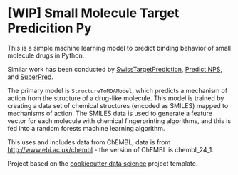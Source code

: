 # [WIP] Small Molecule Target Predicition Py
This is a simple machine learning model to predict binding behavior of small molecule drugs in Python.

Similar work has been conducted by [SwissTargetPrediction](http://www.swisstargetprediction.ch/), [Predict NPS](https://www.predictnps.eu/), and [SuperPred](http://prediction.charite.de/).

The primary model is `StructureToMOAModel`, which predicts a mechanism of action from the structure of a drug-like molecule.
This model is trained by creating a data set of chemical structures (encoded as SMILES) mapped to mechanisms of action. 
The SMILES data is used to generate a feature vector for each molecule with chemical fingerprinting algorithms, and this is fed into a random forests machine learning algorithm.

This uses and includes data from ChEMBL, data is from http://www.ebi.ac.uk/chembl - the version of ChEMBL is
chembl_24_1.

Project based on the [cookiecutter data science](https://drivendata.github.io/cookiecutter-data-science/) project template.